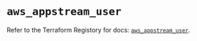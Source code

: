 # `aws_appstream_user`

Refer to the Terraform Registory for docs: [`aws_appstream_user`](https://registry.terraform.io/providers/hashicorp/aws/5.16.1/docs/resources/appstream_user).
